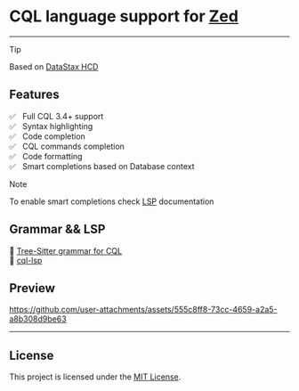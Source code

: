# CQL language support for [Zed](https://zed.dev) 

----------------------------------------
>[!TIP]
> Based on [DataStax HCD](https://docs.datastax.com/en/cql/hcd/reference/cql-reference-about.html)

## Features

✅ &nbsp; Full CQL 3.4+ support </br>
✅ &nbsp; Syntax highlighting </br>
✅ &nbsp; Code completion </br>
✅ &nbsp; CQL commands completion </br>
✅ &nbsp; Code formatting </br>
✅ &nbsp; Smart completions based on Database context </br>

>[!NOTE]
> To enable smart completions check [LSP](https://github.com/Akzestia/cql-lsp) documentation

## Grammar && LSP

🔗 [Tree-Sitter grammar for CQL](https://github.com/Akzestia/tree-sitter-cql)
<br/>
🔗 [cql-lsp](https://github.com/Akzestia/cql-lsp)

## Preview


https://github.com/user-attachments/assets/555c8ff8-73cc-4659-a2a5-a8b308d9be63

----------------------------------------

## License

This project is licensed under the [MIT License](LICENSE).
